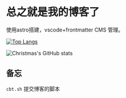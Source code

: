 # 总之就是我的博客了

使用astro搭建，vscode+frontmatter CMS 管理。

[![Top Langs](https://github-readme-stats.vercel.app/api/top-langs/?username=wuzhizhe7273&layout=compact)](https://github.com/wuzhizhe7273/github-readme-stats)


![Christmas's GitHub stats](https://github-readme-stats.vercel.app/api?username=wuzhizhe7273&show_icons=true&theme=tokyonight)

## 备忘
`cbt.sh` 提交博客的脚本